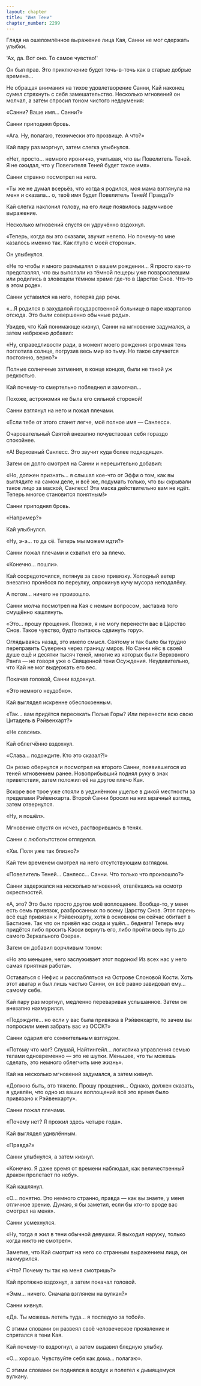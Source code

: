 ```yaml
---
layout: chapter
title: "Имя Тени"
chapter_number: 2299
---
```




Глядя на ошеломлённое выражение лица Кая, Санни не мог сдержать улыбки.

'Ах, да. Вот оно. То самое чувство!'

Он был прав. Это приключение будет точь-в-точь как в старые добрые времена...

Не обращая внимания на тихое удовлетворение Санни, Кай наконец сумел стряхнуть с себя замешательство. Несколько мгновений он молчал, а затем спросил тоном чистого недоумения:

«Санни? Ваше имя... Санни?»

Санни приподнял бровь.

«Ага. Ну, полагаю, технически это прозвище. А что?»

Кай пару раз моргнул, затем слегка улыбнулся.

«Нет, просто... немного иронично, учитывая, что вы Повелитель Теней. Я не ожидал, что у Повелителя Теней будет такое имя».

Санни странно посмотрел на него.

«Ты же не думал всерьёз, что когда я родился, моя мама взглянула на меня и сказала... о, твоё имя будет Повелитель Теней! Правда?»

Кай слегка наклонил голову, на его лице появилось задумчивое выражение.

Несколько мгновений спустя он удручённо вздохнул.

«Теперь, когда вы это сказали, звучит нелепо. Но почему-то мне казалось именно так. Как глупо с моей стороны».

Он улыбнулся.

«Не то чтобы я много размышлял о вашем рождении... Я просто как-то представлял, что вы выползли из тёмной пещеры уже повзрослевшим или родились в зловещем тёмном храме где-то в Царстве Снов. Что-то в этом роде».

Санни уставился на него, потеряв дар речи.

«...Я родился в захудалой государственной больнице в паре кварталов отсюда. Это были совершенно обычные роды».

Увидев, что Кай понимающе кивнул, Санни на мгновение задумался, а затем небрежно добавил:

«Ну, справедливости ради, в момент моего рождения огромная тень поглотила солнце, погрузив весь мир во тьму. Но такое случается постоянно, верно?»

Полные солнечные затмения, в конце концов, были не такой уж редкостью.

Кай почему-то смертельно побледнел и замолчал...

Похоже, астрономия не была его сильной стороной!

Санни взглянул на него и пожал плечами.

«Если тебе от этого станет легче, моё полное имя — Санлесс».

Очаровательный Святой внезапно почувствовал себя гораздо спокойнее.

«А! Верховный Санлесс. Это звучит куда более подходяще».

Затем он долго смотрел на Санни и нерешительно добавил:

«Но, должен признать... я слышал кое-что от Эффи о том, как вы выглядите на самом деле, и всё же, подумать только, что вы скрывали такое лицо за маской, Санлесс! Эта маска действительно вам не идёт. Теперь многое становится понятным!»

Санни приподнял бровь.

«Например?»

Кай улыбнулся.

«Ну, э-э... то да сё. Теперь мы можем идти?»

Санни пожал плечами и схватил его за плечо.

«Конечно... пошли».

Кай сосредоточился, потянув за свою привязку. Холодный ветер внезапно пронёсся по переулку, опрокинув кучу мусора неподалёку.

А потом... ничего не произошло.

Санни молча посмотрел на Кая с немым вопросом, заставив того смущённо кашлянуть.

«Это... прошу прощения. Похоже, я не могу перенести вас в Царство Снов. Такое чувство, будто пытаюсь сдвинуть гору».

Оглядываясь назад, это имело смысл. Святому и так было бы трудно переправить Суверена через границу миров. Но Санни нёс в своей душе ещё и десятки тысяч теней, многие из которых были Верховного Ранга — не говоря уже о Священной тени Осуждения. Неудивительно, что Кай не мог выдержать его вес.

Покачав головой, Санни вздохнул.

«Это немного неудобно».

Кай выглядел искренне обеспокоенным.

«Так... вам придётся пересекать Полые Горы? Или перенести всю свою Цитадель в Рэйвенхарт?»

«Не совсем».

Кай облегчённо вздохнул.

«Слава... подождите. Кто это сказал?!»

Он резко обернулся и посмотрел на второго Санни, появившегося из теней мгновением ранее. Новоприбывший поднял руку в знак приветствия, затем положил её на другое плечо Кая.

Вскоре все трое уже стояли в уединённом ущелье в дикой местности за пределами Рэйвенхарта. Второй Санни бросил на них мрачный взгляд, затем отвернулся.

«Ну, я пошёл».

Мгновение спустя он исчез, растворившись в тенях.

Санни с любопытством огляделся.

«Хм. Поля уже так близко?»

Кай тем временем смотрел на него отсутствующим взглядом.

«Повелитель Теней... Санлесс... Санни. Что только что произошло?»

Санни задержался на несколько мгновений, отвлёкшись на осмотр окрестностей.

«А, это? Это было просто другое моё воплощение. Вообще-то, у меня есть семь привязок, разбросанных по всему Царству Снов. Этот парень всё ещё привязан к Рэйвенхарту, хотя в основном он сейчас обитает в Бастионе. Так что он привёл нас сюда и ушёл... бедняга! Теперь ему придётся либо просить Кэсси вернуть его, либо пройти весь путь до самого Зеркального Озера».

Затем он добавил ворчливым тоном:

«Но это меньшее, чего заслуживает этот подонок! Из всех нас у него самая приятная работа».

Оставаться с Нефис и расслабляться на Острове Слоновой Кости. Хоть этот аватар и был лишь частью Санни, он всё равно завидовал ему... самому себе.

Кай пару раз моргнул, медленно переваривая услышанное. Затем он внезапно нахмурился.

«Подождите... но если у вас была привязка в Рэйвенхарте, то зачем вы попросили меня забрать вас из ОССК?»

Санни одарил его сомнительным взглядом.

«Потому что мог? Слушай, Найтингейл... логистика управления семью телами одновременно — это не шутки. Меньшее, что ты можешь сделать, это немного облегчить мне жизнь».

Кай на несколько мгновений задумался, а затем кивнул.

«Должно быть, это тяжело. Прошу прощения... Однако, должен сказать, я удивлён, что одно из ваших воплощений всё это время было привязано к Рэйвенхарту».

Санни пожал плечами.

«Почему нет? Я прожил здесь четыре года».

Кай выглядел удивлённым.

«Правда?»

Санни улыбнулся, а затем кивнул.

«Конечно. Я даже время от времени наблюдал, как величественный дракон пролетает по небу».

Кай кашлянул.

«О... понятно. Это немного странно, правда — как вы знаете, у меня отличное зрение. Думаю, я бы заметил, если бы кто-то вроде вас смотрел на меня».

Санни усмехнулся.

«Ну, тогда я жил в тени обычной девушки. Я выходил наружу, только когда никто не смотрел».

Заметив, что Кай смотрит на него со странным выражением лица, он нахмурился.

«Что? Почему ты так на меня смотришь?»

Кай протяжно вздохнул, а затем покачал головой.

«Эмм... ничего. Сначала взглянем на вулкан?»

Санни кивнул.

«Да. Ты можешь лететь туда... я последую за тобой».

С этими словами он развеял своё человеческое проявление и спрятался в тени Кая.

Кай почему-то вздрогнул, а затем выдавил бледную улыбку.

«О... хорошо. Чувствуйте себя как дома... полагаю».

С этими словами он поднялся в воздух и полетел к дымящемуся вулкану.

